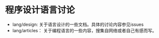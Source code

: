 程序设计语言讨论
======

  * lang/design: 关于语言设计的一些文档。具体的讨论内容参见issues
  * lang/articles： 关于编程语言的一些内容，搜集自网络或者自己有感而写。
